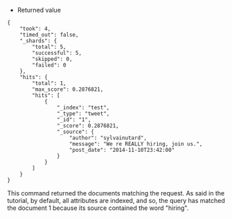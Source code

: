 * Returned value

```
{
    "took": 4,
    "timed_out": false,
    "_shards": {
        "total": 5,
        "successful": 5,
        "skipped": 0,
        "failed": 0
    },
    "hits": {
        "total": 1,
        "max_score": 0.2876821,
        "hits": [
            {
                "_index": "test",
                "_type": "tweet",
                "_id": "1",
                "_score": 0.2876821,
                "_source": {
                    "author": "sylvainutard",
                    "message": "We re REALLY hiring, join us.",
                    "post_date": "2014-11-10T23:42:00"
                }
            }
        ]
    }
}
```

This command returned the documents matching the request.
As said in the tutorial, by default, all attributes are indexed,
and so, the query has matched the document 1 because its
source contained the word "hiring".

